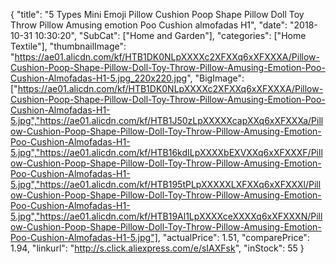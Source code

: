 {
	"title": "5 Types Mini Emoji Pillow Cushion Poop Shape Pillow Doll Toy Throw Pillow Amusing emotion Poo Cushion almofadas H1",
	"date": "2018-10-31 10:30:20",
	"SubCat": ["Home and Garden"],
	"categories": ["Home Textile"],
	"thumbnailImage": "https://ae01.alicdn.com/kf/HTB1DK0NLpXXXXc2XFXXq6xXFXXXA/Pillow-Cushion-Poop-Shape-Pillow-Doll-Toy-Throw-Pillow-Amusing-Emotion-Poo-Cushion-Almofadas-H1-5.jpg_220x220.jpg",
	"BigImage": ["https://ae01.alicdn.com/kf/HTB1DK0NLpXXXXc2XFXXq6xXFXXXA/Pillow-Cushion-Poop-Shape-Pillow-Doll-Toy-Throw-Pillow-Amusing-Emotion-Poo-Cushion-Almofadas-H1-5.jpg","https://ae01.alicdn.com/kf/HTB1J50zLpXXXXXcapXXq6xXFXXXa/Pillow-Cushion-Poop-Shape-Pillow-Doll-Toy-Throw-Pillow-Amusing-Emotion-Poo-Cushion-Almofadas-H1-5.jpg","https://ae01.alicdn.com/kf/HTB16kdILpXXXXbEXVXXq6xXFXXXF/Pillow-Cushion-Poop-Shape-Pillow-Doll-Toy-Throw-Pillow-Amusing-Emotion-Poo-Cushion-Almofadas-H1-5.jpg","https://ae01.alicdn.com/kf/HTB195tPLpXXXXXLXFXXq6xXFXXXl/Pillow-Cushion-Poop-Shape-Pillow-Doll-Toy-Throw-Pillow-Amusing-Emotion-Poo-Cushion-Almofadas-H1-5.jpg","https://ae01.alicdn.com/kf/HTB19Al1LpXXXXceXXXXq6xXFXXXN/Pillow-Cushion-Poop-Shape-Pillow-Doll-Toy-Throw-Pillow-Amusing-Emotion-Poo-Cushion-Almofadas-H1-5.jpg"],
	"actualPrice": 1.51,
	"comparePrice": 1.94,
	"linkurl": "http://s.click.aliexpress.com/e/sIAXFsk",
	"inStock": 55
}

